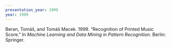 ```yaml
---
presentation_year: 1999
year: 1999
---
```


Beran, Tomáš, and Tomáš Macek. 1999. “Recognition of Printed Music Score.” In <i>Machine Learning and Data Mining in Pattern Recognition</i>. Berlin: Springer.